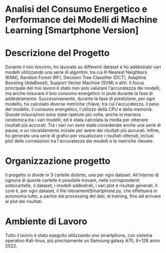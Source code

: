# Analisi del Consumo Energetico e Performance dei Modelli di Machine Learning [Smartphone Version]

# Descrizione del Progetto

Durante il mio tirocinio, ho lavorato su differenti dataset e ho addestrato vari modelli utilizzando una serie di algoritmi, tra cui K-Nearest Neighbors (KNN), Random Forest (RF), Decision Tree Classifier (DCT), Adaptive Boosting (AdaBoost), Support Vector Machine (SVM) e altri. 
Il focus principale del mio lavoro è stato non solo valutare l'accuratezza dei modelli, ma anche misurare il loro consumo energetico in joule durante la fase di addestramento.
Successivamente, durante la fase di predizione, per ogni modello, ho calcolato diverse metriche chiave, tra cui l'accuratezza, il peso del modello, il consumo energetico, l'utilizzo della CPU e della memoria. 
Queste misurazioni sono state ripetute più volte, anche in maniera randomica tra i vari modelli, ed è stata calcolata la media per ottenere risultati più accurati.
Tra i vari run sono state considerate anche una serie di pause, e un riscaldamento iniziale per avere dei risultati più accurati.
Infine, ho generato una serie di grafici per visualizzare i risultati ottenuti, inclusi plot delle correlazioni tra l'accuratezza dei modelli e le metriche rilevate.

# Organizzazione progetto
Il progetto si divide in 3 cartelle distinte, una per ogni dataset. All'interno di ognuna di queste cartelle è possibile trovare, nelle corrispondenti sottocartelle, il dataset, i modelli addestrati, i vari plot e risultati generati. Il core è, per ogni dataset, il file rilevamentiSmartphone.py, che effettuerà in autonomia tutto, a partire dal processing dei dati, al training, fino ad arrivare al plot dei risultati. 

# Ambiente di Lavoro
Tutto il lavoro è stato eseguito utilizzando uno smartphone, con sistema operativo Kali-linux, più precisamente un Samsung galaxy A70, 6+128 anno 2022.



